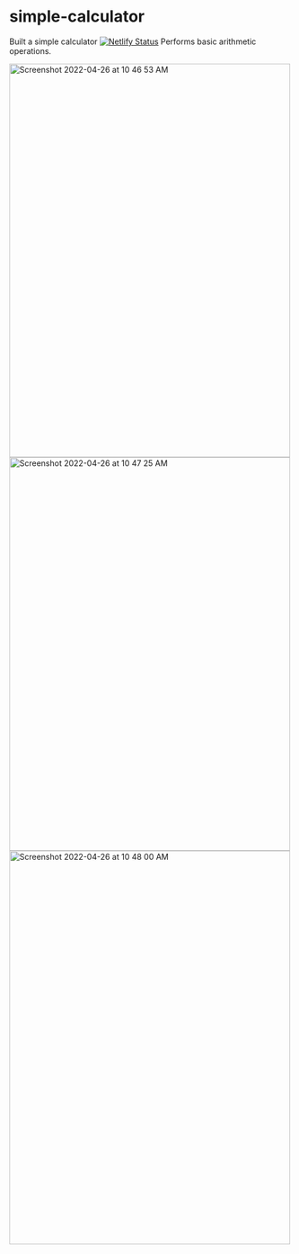 # simple-calculator
Built a simple calculator
[![Netlify Status](https://api.netlify.com/api/v1/badges/b66c9d83-0bd0-48ad-8d79-e25bf19865a2/deploy-status)](https://app.netlify.com/sites/anujsingh-simple-calculator-site/deploys)
Performs basic arithmetic operations.

<img width="500" height="700" alt="Screenshot 2022-04-26 at 10 46 53 AM" src="https://user-images.githubusercontent.com/57523177/165226940-7f8905bc-f54b-4daa-91a7-d6e5bcf19421.png">
<img width = "500" height="700" alt="Screenshot 2022-04-26 at 10 47 25 AM" src="https://user-images.githubusercontent.com/57523177/165226959-c3eab23b-c42e-4479-a2a6-42caf4ef01d6.png">
<img width = "500" height="700" alt="Screenshot 2022-04-26 at 10 48 00 AM" src="https://user-images.githubusercontent.com/57523177/165226968-ec3d07b8-2dfd-405d-857e-45c518ebe352.png">
